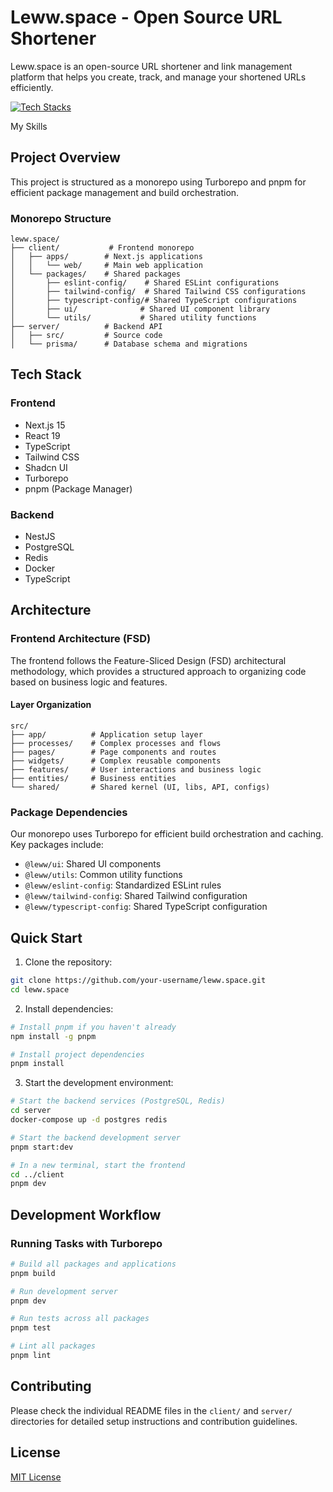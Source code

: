# Leww.space - Open Source URL Shortener

Leww.space is an open-source URL shortener and link management platform that helps you create, track, and manage your shortened URLs efficiently.

[![Tech Stacks](https://skillicons.dev/icons?i=nestjs,prisma,nextjs,ts,tailwind,react,postgresql,redis,pnpm,docker,nginx,aws&center=true&perline=13)](https://skill-icons-builder.vercel.app/)

My Skills

## Project Overview

This project is structured as a monorepo using Turborepo and pnpm for efficient package management and build orchestration.

### Monorepo Structure

```
leww.space/
├── client/           # Frontend monorepo
│   ├── apps/        # Next.js applications
│   │   └── web/     # Main web application
│   └── packages/    # Shared packages
│       ├── eslint-config/    # Shared ESLint configurations
│       ├── tailwind-config/  # Shared Tailwind CSS configurations
│       ├── typescript-config/# Shared TypeScript configurations
│       ├── ui/              # Shared UI component library
│       └── utils/           # Shared utility functions
├── server/          # Backend API
│   ├── src/         # Source code
│   └── prisma/      # Database schema and migrations
```

## Tech Stack

### Frontend
- Next.js 15
- React 19
- TypeScript
- Tailwind CSS
- Shadcn UI
- Turborepo
- pnpm (Package Manager)

### Backend
- NestJS
- PostgreSQL
- Redis
- Docker
- TypeScript

## Architecture

### Frontend Architecture (FSD)

The frontend follows the Feature-Sliced Design (FSD) architectural methodology, which provides a structured approach to organizing code based on business logic and features.

#### Layer Organization
```
src/
├── app/          # Application setup layer
├── processes/    # Complex processes and flows
├── pages/        # Page components and routes
├── widgets/      # Complex reusable components
├── features/     # User interactions and business logic
├── entities/     # Business entities
└── shared/       # Shared kernel (UI, libs, API, configs)
```

### Package Dependencies

Our monorepo uses Turborepo for efficient build orchestration and caching. Key packages include:

- `@leww/ui`: Shared UI components
- `@leww/utils`: Common utility functions
- `@leww/eslint-config`: Standardized ESLint rules
- `@leww/tailwind-config`: Shared Tailwind configuration
- `@leww/typescript-config`: Shared TypeScript configuration

## Quick Start

1. Clone the repository:
```bash
git clone https://github.com/your-username/leww.space.git
cd leww.space
```

2. Install dependencies:
```bash
# Install pnpm if you haven't already
npm install -g pnpm

# Install project dependencies
pnpm install
```

3. Start the development environment:

```bash
# Start the backend services (PostgreSQL, Redis)
cd server
docker-compose up -d postgres redis

# Start the backend development server
pnpm start:dev

# In a new terminal, start the frontend
cd ../client
pnpm dev
```

## Development Workflow

### Running Tasks with Turborepo

```bash
# Build all packages and applications
pnpm build

# Run development server
pnpm dev

# Run tests across all packages
pnpm test

# Lint all packages
pnpm lint
```

## Contributing

Please check the individual README files in the `client/` and `server/` directories for detailed setup instructions and contribution guidelines.

## License

[MIT License](LICENSE) 